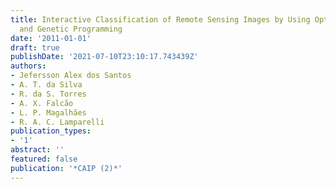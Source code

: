 ```yaml
---
title: Interactive Classification of Remote Sensing Images by Using Optimum-Path Forest
  and Genetic Programming
date: '2011-01-01'
draft: true
publishDate: '2021-07-10T23:10:17.743439Z'
authors:
- Jefersson Alex dos Santos
- A. T. da Silva
- R. da S. Torres
- A. X. Falcão
- L. P. Magalhães
- R. A. C. Lamparelli
publication_types:
- '1'
abstract: ''
featured: false
publication: '*CAIP (2)*'
---
```


